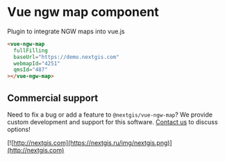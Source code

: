 # Vue ngw map component

Plugin to integrate NGW maps into vue.js

```html
<vue-ngw-map
  fullFilling
  baseUrl="https://demo.nextgis.com"
  webmapId="4251"
  qmsId="487"
></vue-ngw-map>
```

## Commercial support

Need to fix a bug or add a feature to `@nextgis/vue-ngw-map`? We provide custom development and support for this software. [Contact us](http://nextgis.com/contact/) to discuss options!

[![http://nextgis.com](https://nextgis.ru/img/nextgis.png)](http://nextgis.com)
